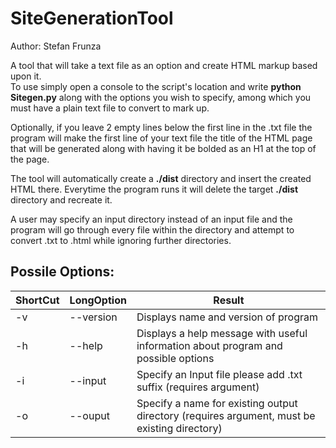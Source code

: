 # SiteGenerationTool
Author: Stefan Frunza


<p>A tool that will take a text file as an option and create HTML markup based upon it.<br>
To use simply open a console to the script's location and write <strong>python Sitegen.py</strong> along with the options you wish to specify, among which you must have a plain text file to convert to mark up.</p>


<p>Optionally, if you leave 2 empty lines below the first line in the .txt file the program will make the first line of your text file the title of the HTML page that will be generated along with having it be bolded as an H1 at the top of the page.</p>


<p>The tool will automatically create a <strong>./dist</strong> directory and insert the created HTML there. Everytime the program runs it will delete the target <strong>./dist</strong> directory and recreate it.</p>


<p>A user may specify an input directory instead of an input file and the program will go through every file within the directory and attempt to convert .txt to .html while ignoring further directories.</p>


<h2>Possile Options:</h2>


| ShortCut | LongOption | Result |
| -------- | -------- | ------ |
| -v | --version | Displays name and version of program |
| -h | --help | Displays a help message with useful information about program and possible options |
| -i | --input | Specify an Input file please add .txt suffix (requires argument) |
| -o | --ouput | Specify a name for existing output directory (requires argument, must be existing directory)|

